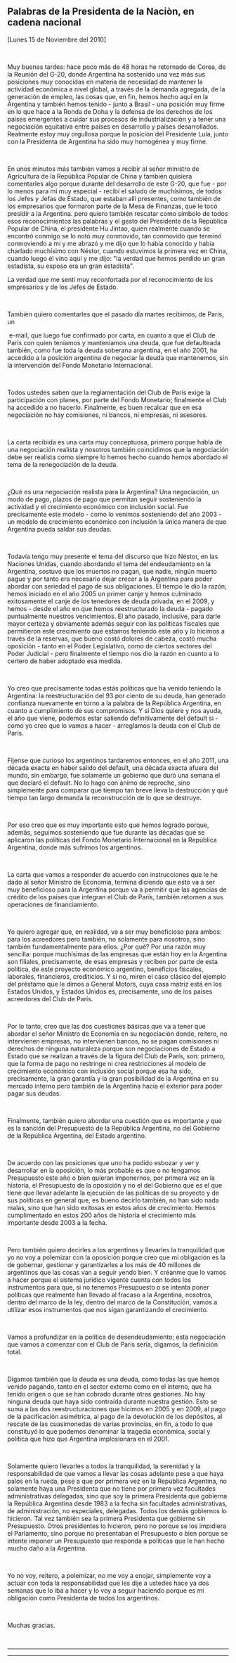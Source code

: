Palabras de la Presidenta de la Naciòn, en cadena nacional
----------------------------------------------------------

[Lunes 15 de Noviembre del 2010]

 

Muy buenas tardes: hace poco más de 48 horas he retornado de Corea, de
la Reunión del G-20, donde Argentina ha sostenido una vez más sus
posiciones muy conocidas en materia de necesidad de mantener la
actividad económica a nivel global, a través de la demanda agregada, de
la generación de empleo, las cosas que, en fin, hemos hecho aquí en la
Argentina y también hemos tenido - junto a Brasil - una posición muy
firme en lo que hace a la Ronda de Doha y la defensa de los derechos de
los países emergentes a cuidar sus procesos de industrialización y a
tener una negociación equitativa entre países en desarrollo y países
desarrollados. Realmente estoy muy orgullosa porque la posición del
Presidente Lula, junto con la Presidenta de Argentina ha sido muy
homogénea y muy firme.

 

En unos minutos más también vamos a recibir al señor ministro de
Agricultura de la República Popular de China y también quisiera
comentarles algo porque durante del desarrollo de este G-20, que fue -
por lo menos para mí muy especial - recibí el saludo de muchísimos, de
todos los Jefes y Jefas de Estado, que estaban allí presentes, como
también de los empresarios que formaron parte de la Mesa de Finanzas,
que le tocó presidir a la Argentina. pero quiero también rescatar como
símbolo de todos esos reconocimientos las palabras y el gesto del
Presidente de la República Popular de China, el presidente Hu Jintao,
quien realmente cuando se encontró conmigo se lo notó muy conmovido, tan
conmovido que terminó conmoviendo a mí y me abrazó y me dijo que lo
había conocido y había charlado muchísimo con Néstor, cuando estuvimos
la primera vez en China, cuando luego él vino aquí y me dijo: "la verdad
que hemos perdido un gran estadista, su esposo era un gran estadista".

La verdad que me sentí muy reconfortada por el reconocimiento de los
empresarios y de los Jefes de Estado.

 

También quiero comentarles que el pasado día martes recibimos, de París,
un

 e-mail, que luego fue confirmado por carta, en cuanto a que el Club de
París con quien teníamos y manteníamos una deuda, que fue defaulteada
también, como fue toda la deuda soberana argentina, en el año 2001, ha
accedido a la posición argentina de negociar la deuda que mantenemos,
sin la intervención del Fondo Monetario Internacional.

 

Todos ustedes saben que la reglamentación del Club de París exige la
participación con planes, por parte del Fondo Monetario; finalmente el
Club ha accedido a no hacerlo. Finalmente, es buen recalcar que en esa
negociación no hay comisiones, ni bancos, ni empresas, ni asesores.

 

La carta recibida es una carta muy conceptuosa, primero porque habla de
una negociación realista y nosotros también coincidimos que la
negociación debe ser realista como siempre lo hemos hecho cuando hemos
abordado el tema de la renegociación de la deuda.

 

¿Qué es una negociación realista para la Argentina? Una negociación, un
modo de pago, plazos de pago que permitan seguir sosteniendo la
actividad y el crecimiento económico con inclusión social. Fue
precisamente este modelo - como lo venimos sosteniendo del año 2003 - un
modelo de crecimiento económico con inclusión la única manera de que
Argentina pueda saldar sus deudas.

 

Todavía tengo muy presente el tema del discurso que hizo Néstor, en las
Naciones Unidas, cuando abordando el tema del endeudamiento en la
Argentina, sostuvo que los muertos no pagan, que nadie, ningún muerto
pague y por tanto era necesario dejar crecer a la Argentina para poder
abordar con seriedad el pago de sus obligaciones. El tiempo le dio la
razón; hemos iniciado en el año 2005 un primer canje y hemos culminado
exitosamente el canje de los tenedores de deuda privada, en el 2009, y
hemos - desde el año en que hemos reestructurado la deuda - pagado
puntualmente nuestros vencimientos. El año pasado, inclusive, para darle
mayor certeza y obviamente además seguir con las políticas fiscales que
permitieron este crecimiento que estamos teniendo este año y lo hicimos
a través de la reservas, que bueno costó dolores de cabeza, costó mucha
oposición - tanto en el Poder Legislativo, como de ciertos sectores del
Poder Judicial - pero finalmente el tiempo nos dio la razón en cuanto a
lo certero de haber adoptado esa medida.

 

Yo creo que precisamente todas estás políticas que ha venido teniendo la
Argentina: la reestructuración del 93 por ciento de su deuda, han
generado confianza nuevamente en torno a la palabra de la República
Argentina, en cuanto a cumplimiento de sus compromisos. Y si Dios quiere
y nos ayuda, el año que viene, podemos estar saliendo definitivamente
del default si - como yo creo que lo vamos a hacer - arreglamos la deuda
con el Club de París.

 

Fíjense que curioso los argentinos tardaremos entonces, en el año 2011,
una década exacta en haber salido del default, una década exacta afuera
del mundo, sin embargo, fue solamente un gobierno que duró una semana el
que declaró el default. No lo hago con ánimo de reproche, sino
simplemente para comparar qué tiempo tan breve lleva la destrucción y
qué tiempo tan largo demanda la reconstrucción de lo que se destruye.

 

Por eso creo que es muy importante esto que hemos logrado porque,
además, seguimos sosteniendo que fue durante las décadas que se
aplicaron las políticas del Fondo Monetario Internacional en la
República Argentina, donde más sufrimos los argentinos.

 

La carta que vamos a responder de acuerdo con instrucciones que le he
dado al señor Ministro de Economía, termina diciendo que esto va a ser
muy beneficioso para la Argentina porque va a permitir que las agencias
de crédito de los países que integran el Club de París, también retornen
a sus operaciones de financiamiento.

 

Yo quiero agregar que, en realidad, va a ser muy beneficioso para ambos:
para los acreedores pero también, no solamente para nosotros, sino
también fundamentalmente para ellos. ¿Por qué? Por una razón muy
sencilla: porque muchísimas de las empresas que están hoy en la
Argentina son filiales, precisamente, de esas empresas y reciben por
parte de esta política, de este proyecto económico argentino, beneficios
fiscales, laborales, financieros, crediticios. Y si no, miren el caso
clásico del ejemplo del préstamo que le dimos a General Motors, cuya
casa matriz está en los Estados Unidos, y Estados Unidos es,
precisamente, uno de los países acreedores del Club de París.

 

Por lo tanto, creo que las dos cuestiones básicas que va a tener que
abordar el señor Ministro de Economía en su negociación donde, reitero,
no intervienen empresas, no intervienen bancos, no se pagan comisiones
ni derechos de ninguna naturaleza porque son negociaciones de Estado a
Estado que se realizan a través de la figura del Club de París, son:
primero, que la forma de pago no restringe ni crea restricciones al
modelo de crecimiento económico con inclusión social porque esa ha sido,
precisamente, la gran garantía y la gran posibilidad de la Argentina en
su mercado interno pero también de la Argentina hacia el exterior para
poder pagar sus deudas.

 

Finalmente, también quiero abordar una cuestión que es importante y que
es la sanción del Presupuesto de la República Argentina, no del Gobierno
de la República Argentina, del Estado argentino.

 

De acuerdo con las posiciones que uno ha podido esbozar y ver y
desarrollar en la oposición, lo más probable es que o no tengamos
Presupuesto este año o bien quieran imponernos, por primera vez en la
historia, el Presupuesto de la oposición y no el del Gobierno que es el
que tiene que llevar adelante la ejecución de las políticas de su
proyecto y de sus políticas en general que, es bueno decirlo también, no
han sido nada malas, sino que han sido exitosas en estos años de
crecimiento. Hemos cumplimentado en estos 200 años de historia el
crecimiento más importante desde 2003 a la fecha.

 

Pero también quiero decirles a los argentinos y llevarles la
tranquilidad que yo no voy a polemizar con la oposición porque creo que
mi obligación es la de gobernar, gestionar y garantizarles a los más de
40 millones de argentinos que las cosas van a seguir yendo bien. Y
créanme que lo vamos a hacer porque el sistema jurídico vigente cuenta
con todos los instrumentos para que, si no tenemos Presupuesto o se
intenta poner políticas que realmente han llevado al fracaso a la
Argentina, nosotros, dentro del marco de la ley, dentro del marco de la
Constitución, vamos a utilizar esos instrumentos que nos sigan
garantizando el crecimiento.

 

Vamos a profundizar en la política de desendeudamiento; esta negociación
que vamos a comenzar con el Club de París sería, digamos, la definición
total.

 

Digamos también que la deuda es una deuda, como todas las que hemos
venido pagando, tanto en el sector externo como en el interno, que ha
tenido origen o que se han cobrado durante otras gestiones. No hay
ninguna deuda que haya sido contraída durante nuestra gestión. Esto se
suma a las dos reestructuraciones que hicimos en 2005 y en 2009, al pago
de la pacificación asimétrica, al pago de la devolución de los
depósitos, al rescate de las cuasimonedas de varias provincias, en fin,
a todo lo que constituyó lo que podemos denominar la tragedia económica,
social y política que hizo que Argentina implosionara en el 2001.

 

Solamente quiero llevarles a todos la tranquilidad, la serenidad y la
responsabilidad de que vamos a llevar las cosas adelante pese a que haya
palos en la rueda, pese a que por primera vez en la República Argentina,
no solamente haya una Presidenta que no tiene por primera vez facultades
administrativas delegadas, sino que soy la primera Presidenta que
gobierna la República Argentina desde 1983 a la fecha sin facultades
administrativas, de administración, no especiales, delegadas. Todos los
demás gobiernos lo hicieron. Tal vez también sea la primera Presidenta
que gobierne sin Presupuesto. Otros presidentes lo hicieron, pero no
porque se los impidiera el Parlamento, sino porque no presentaban el
Presupuesto o bien porque se intente imponer un Presupuesto que responda
a políticas que le han hecho mucho daño a la Argentina.

 

Yo no voy, reitero, a polemizar, no me voy a enojar, simplemente voy a
actuar con toda la responsabilidad que les dije a ustedes hace ya dos
semanas que lo iba a hacer y lo voy a seguir haciendo porque es mi
obligación como Presidenta de todos los argentinos.

 

Muchas gracias.   

               

****

****
